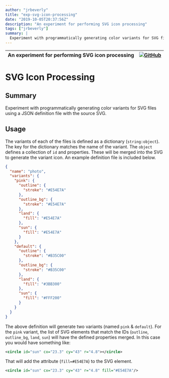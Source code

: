 ```yaml
---
author: "jrbeverly"
title: "exp-svg-icon-processing"
date: "2019-10-05T20:37:56Z"
description: "An experiment for performing SVG icon processing"
tags: ["jrbeverly"]
summary: |
  Experiment with programmatically generating color variants for SVG files using a JSON definition file with the source SVG.
---
```


| An experiment for performing SVG icon processing | [![GitHub](https://img.shields.io/badge/GitHub-%23121011.svg?logo=github&logoColor=white)](https://github.com/jrbeverly/exp-svg-icon-processing) |
| :-------- | -------: |


# SVG Icon Processing

## Summary

Experiment with programmatically generating color variants for SVG files using a JSON definition file with the source SVG.

## Usage

The variants of each of the files is defined as a dictionary (`string:object`). The key for the dictionary matches the name of the variant. The `object` defines a collection of `id` and properties. These will be merged into the SVG to generate the variant icon. An example definition file is included below.

```json
{
  "name": "photo",
  "variants": {
    "pink": {
      "outline": {
        "stroke": "#E54E7A"
      },
      "outline_bg": {
        "stroke": "#E54E7A"
      },
      "land": {
        "fill": "#E54E7A"
      },
      "sun": {
        "fill": "#E54E7A"
      }
    },
    "default": {
      "outline": {
        "stroke": "#B35C00"
      },
      "outline_bg": {
        "stroke": "#B35C00"
      },
      "land": {
        "fill": "#3BB300"
      },
      "sun": {
        "fill": "#FFF200"
      }
    }
  }
}
```

The above definition will generate two variants (named `pink` & `default`). For the `pink` variant, the list of SVG elements that match the IDs (`outline`, `outline_bg`, `land`, `sun`) will have the defined properties merged. In this case you would have something like:

```xml
<circle id="sun" cx="23.3" cy="43" r="4.8"></circle>
```

That will add the attribute (`fill=#E54E7A`) to the SVG element.

```xml
<circle id="sun" cx="23.3" cy="43" r="4.8" fill="#E54E7A"/>
```